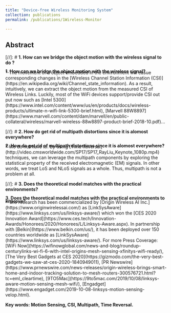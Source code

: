 ```yaml
---
title: "Device-free Wireless Monitoring System"
collection: publications
permalink: /publications/1Wireless-Monitor

---
```

<style> div.a { line-height: 68%; margin-bottom: -10px;} </style> 

## Abstract
[//]: # <b> 1. How can we bridge the object motion with the wireless signal to do ? </b> 
<div class="a"> <b>1. How can we bridge the object motion with the wireless signal? </b>  </div> 
  * The movement of a object embedded in the environment will casue corresponding changes in the [Wireless Channel Station Information (CSI)](https://en.wikipedia.org/wiki/Channel_state_information). As a result, intuitively, we can extract the object motion from the measured CSI of Wireless Links. Luckily, most of the WiFi devices support/provide CSI out put now such as [Intel 5300](https://www.intel.com/content/www/us/en/products/docs/wireless-products/ultimate-n-wifi-link-5300-brief.html), [Marvell 88W8897](https://www.marvell.com/content/dam/marvell/en/public-collateral/wireless/marvell-wireless-88w8897-product-brief-2018-10.pdf)...

[//]: # <b> 2.  How do get rid of multipath distortions since it is alomost everywhere? </b> 
<div class="a"> <b>2.  How do get rid of multipath distortions since it is alomost everywhere? </b>  </div> 
  * We do not have to. By using [Time Reversal](http://video.cmsworldwide.com/SP17/SP17_RayLiu_Keynote_1080p.mp4) techniques, we can leverage the multipath components by exploring the statistical property of the received electromagnetic (EM) signals. In other words, we treat LoS and NLoS signals as a whole. Thus, multipath is not a problem at all.

[//]: # <b> 3.  Does the theoretical model matches with the practical environments? </b> 
<div class="a"> <b>3.  Does the theoretical model matches with the practical environments to improve? </b>  </div> 
  * The research has been commercialized by [Origin Wireless AI Inc.](https://www.originwirelessai.com/) as [LinkSysAware](https://www.linksys.com/us/linksys-aware/) which won the [CES 2020 Innovation Award](https://www.ces.tech/Innovation-Awards/Honorees/2020/Honorees/L/Linksys-Aware.aspx). In partnership with [Belkin](https://www.belkin.com/us/), it has been deployed over 150 countries worldwide as [LinkSysAware](https://www.linksys.com/us/linksys-aware/). For more Press Coverage: [WiFi Now](https://wifinowglobal.com/news-and-blog/roundup-centurylinks-wi-fi-6-with-intel-origins-mesh-sensing-xfinitys-wifi-ready/), [The Very Best Gadgets at CES 2020](https://gizmodo.com/the-very-best-gadgets-we-saw-at-ces-2020-1840949011), [PR Newswire](https://www.prnewswire.com/news-releases/origin-wireless-brings-smart-home-and-indoor-tracking-solution-to-mesh-routers-300576721.html?tc=eml_cleartime), [9TO5Mac](https://9to5mac.com/2019/10/08/linksys-aware-motion-sensing-mesh-wifi/), [Engadget](https://www.engadget.com/2019-10-08-linksys-motion-sensing-velop.html). <br>

<b> Key words: Motion Sensing, CSI, Multipath, Time Reversal.</b>
